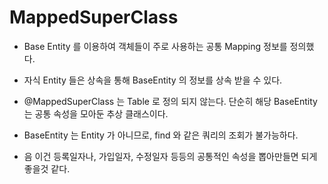 # MappedSuperClass

- Base Entity 를 이용하여 객체들이 주로 사용하는 공통 Mapping 정보를 정의했다.
- 자식 Entity 들은 상속을 통해 BaseEntity 의 정보를 상속 받을 수 있다.

- @MappedSuperClass 는 Table 로 정의 되지 않는다. 단순히 해당 BaseEntity 는 공통 속성을 모아둔 추상 클래스이다.

- BaseEntity 는 Entity 가 아니므로, find 와 같은 쿼리의 조회가 불가능하다.

- 음 이건 등록일자나, 가입일자, 수정일자 등등의 공통적인 속성을 뽑아만들면 되게좋을것 같다.